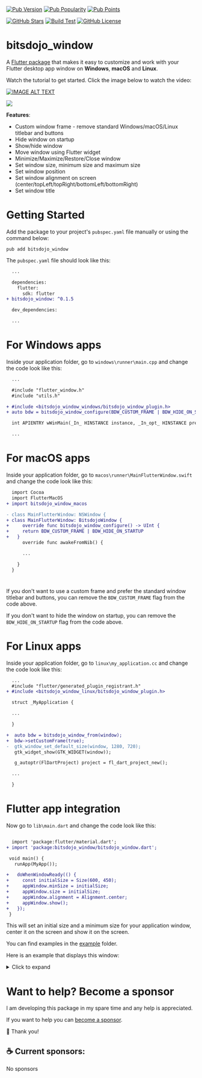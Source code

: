 [![Pub Version](https://img.shields.io/pub/v/bitsdojo_window)](https://pub.dev/packages/bitsdojo_window)
[![Pub Popularity](https://img.shields.io/pub/popularity/bitsdojo_window)](https://pub.dev/packages/bitsdojo_window)
[![Pub Points](https://img.shields.io/pub/points/bitsdojo_window)](https://pub.dev/packages/bitsdojo_window)

[![GitHub Stars](https://img.shields.io/github/stars/bitsdojo/bitsdojo_window)](https://github.com/bitsdojo/bitsdojo_window/stargazers)
[![Build Test](https://github.com/bitsdojo/bitsdojo_window/actions/workflows/build_test.yaml/badge.svg)](https://github.com/bitsdojo/bitsdojo_window/actions/workflows/build_test.yaml)
[![GitHub License](https://img.shields.io/github/license/bitsdojo/bitsdojo_window)](https://github.com/bitsdojo/bitsdojo_window/blob/main/LICENSE)

# bitsdojo_window

A [Flutter package](https://pub.dev/packages/bitsdojo_window) that makes it easy to customize and work with your Flutter desktop app window on **Windows**, **macOS** and **Linux**.

Watch the tutorial to get started. Click the image below to watch the video:

[![IMAGE ALT TEXT](https://img.youtube.com/vi/bee2AHQpGK4/0.jpg)](https://www.youtube.com/watch?v=bee2AHQpGK4 "Click to open")

<img src="https://raw.githubusercontent.com/bitsdojo/bitsdojo_window/master/resources/screenshot.png">

**Features**:

- Custom window frame - remove standard Windows/macOS/Linux titlebar and buttons
- Hide window on startup
- Show/hide window
- Move window using Flutter widget
- Minimize/Maximize/Restore/Close window
- Set window size, minimum size and maximum size
- Set window position
- Set window alignment on screen (center/topLeft/topRight/bottomLeft/bottomRight)
- Set window title

# Getting Started

Add the package to your project's `pubspec.yaml` file manually or using the command below:

```shell
pub add bitsdojo_window
```

The `pubspec.yaml` file should look like this:

```diff
  ...

  dependencies:
    flutter:
      sdk: flutter
+ bitsdojo_window: ^0.1.5

  dev_dependencies:

  ...
```

# For Windows apps

Inside your application folder, go to `windows\runner\main.cpp` and change the code look like this:

```diff
  ...

  #include "flutter_window.h"
  #include "utils.h"

+ #include <bitsdojo_window_windows/bitsdojo_window_plugin.h>
+ auto bdw = bitsdojo_window_configure(BDW_CUSTOM_FRAME | BDW_HIDE_ON_STARTUP);

  int APIENTRY wWinMain(_In_ HINSTANCE instance, _In_opt_ HINSTANCE prev,

  ...
```

# For macOS apps

Inside your application folder, go to `macos\runner\MainFlutterWindow.swift` and change the code look like this:

```diff
  import Cocoa
  import FlutterMacOS
+ import bitsdojo_window_macos

- class MainFlutterWindow: NSWindow {
+ class MainFlutterWindow: BitsdojoWindow {
+     override func bitsdojo_window_configure() -> UInt {
+     return BDW_CUSTOM_FRAME | BDW_HIDE_ON_STARTUP
+   }
      override func awakeFromNib() {

      ...

    }
  }
```

#

If you don't want to use a custom frame and prefer the standard window titlebar and buttons, you can remove the `BDW_CUSTOM_FRAME` flag from the code above.

If you don't want to hide the window on startup, you can remove the `BDW_HIDE_ON_STARTUP` flag from the code above.

# For Linux apps

Inside your application folder, go to `linux\my_application.cc` and change the code look like this:

```diff
  ...
  #include "flutter/generated_plugin_registrant.h"
+ #include <bitsdojo_window_linux/bitsdojo_window_plugin.h>

  struct _MyApplication {

  ...

  }

+  auto bdw = bitsdojo_window_from(window);
+  bdw->setCustomFrame(true);
-  gtk_window_set_default_size(window, 1280, 720);
   gtk_widget_show(GTK_WIDGET(window));

   g_autoptr(FlDartProject) project = fl_dart_project_new();

  ...

  }

```

# Flutter app integration

Now go to `lib\main.dart` and change the code look like this:

```diff

  import 'package:flutter/material.dart';
+ import 'package:bitsdojo_window/bitsdojo_window.dart';

 void main() {
   runApp(MyApp());

+   doWhenWindowReady(() {
+     const initialSize = Size(600, 450);
+     appWindow.minSize = initialSize;
+     appWindow.size = initialSize;
+     appWindow.alignment = Alignment.center;
+     appWindow.show();
+   });
 }
```

This will set an initial size and a minimum size for your application window, center it on the screen and show it on the screen.

You can find examples in the [example](./bitsdojo_window/example) folder.

Here is an example that displays this window:

<details>
<summary>Click to expand</summary>

```dart
import 'package:flutter/material.dart';
import 'package:bitsdojo_window/bitsdojo_window.dart';

void main() {
  runApp(const MyApp());
  doWhenWindowReady(() {
    final win = appWindow;
    const initialSize = Size(600, 450);
    win.minSize = initialSize;
    win.size = initialSize;
    win.alignment = Alignment.center;
    win.title = "Custom window with Flutter";
    win.show();
  });
}

const borderColor = Color(0xFF805306);

class MyApp extends StatelessWidget {
  const MyApp({Key? key}) : super(key: key);

  @override
  Widget build(BuildContext context) {
    return MaterialApp(
      debugShowCheckedModeBanner: false,
      home: Scaffold(
        body: WindowBorder(
          color: borderColor,
          width: 1,
          child: Row(
            children: const [LeftSide(), RightSide()],
          ),
        ),
      ),
    );
  }
}

const sidebarColor = Color(0xFFF6A00C);

class LeftSide extends StatelessWidget {
  const LeftSide({Key? key}) : super(key: key);
  @override
  Widget build(BuildContext context) {
    return SizedBox(
        width: 200,
        child: Container(
            color: sidebarColor,
            child: Column(
              children: [
                WindowTitleBarBox(child: MoveWindow()),
                Expanded(child: Container())
              ],
            )));
  }
}

const backgroundStartColor = Color(0xFFFFD500);
const backgroundEndColor = Color(0xFFF6A00C);

class RightSide extends StatelessWidget {
  const RightSide({Key? key}) : super(key: key);
  @override
  Widget build(BuildContext context) {
    return Expanded(
      child: Container(
        decoration: const BoxDecoration(
          gradient: LinearGradient(
              begin: Alignment.topCenter,
              end: Alignment.bottomCenter,
              colors: [backgroundStartColor, backgroundEndColor],
              stops: [0.0, 1.0]),
        ),
        child: Column(children: [
          WindowTitleBarBox(
            child: Row(
              children: [Expanded(child: MoveWindow()), const WindowButtons()],
            ),
          )
        ]),
      ),
    );
  }
}

final buttonColors = WindowButtonColors(
    iconNormal: const Color(0xFF805306),
    mouseOver: const Color(0xFFF6A00C),
    mouseDown: const Color(0xFF805306),
    iconMouseOver: const Color(0xFF805306),
    iconMouseDown: const Color(0xFFFFD500));

final closeButtonColors = WindowButtonColors(
    mouseOver: const Color(0xFFD32F2F),
    mouseDown: const Color(0xFFB71C1C),
    iconNormal: const Color(0xFF805306),
    iconMouseOver: Colors.white);

class WindowButtons extends StatelessWidget {
  const WindowButtons({Key? key}) : super(key: key);
  @override
  Widget build(BuildContext context) {
    return Row(
      children: [
        MinimizeWindowButton(colors: buttonColors),
        MaximizeWindowButton(colors: buttonColors),
        CloseWindowButton(colors: closeButtonColors),
      ],
    );
  }
}
```

</details>

#

# **Want to help? Become a sponsor**

I am developing this package in my spare time and any help is appreciated.

If you want to help you can [become a sponsor](https://github.com/sponsors/bitsdojo).

🙏 Thank you!

## ☕️ Current sponsors:

No sponsors
